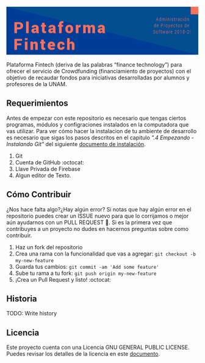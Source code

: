 ![banner](./.github/banner.PNG)

 Plataforma Fintech (deriva de las palabras “finance technology”) para ofrecer el servicio de Crowdfunding (financiamiento de proyectos) con el objetivo de recaudar fondos para iniciativas desarrolladas por alumnos y profesores de la UNAM.

## Requerimientos
Antes de empezar con este repositorio es necesario que tengas ciertos programas, módulos y configraciones instalados en la computadora que vas utilizar. Para ver cómo hacer la instalacion de tu ambiente de desarrollo es necesario que sigas los pasos descritos en  el capitulo _".4 Empezando - Instalando Git"_ del siguiente [documento de instalación](https://git-scm.com/book/es/v1/Empezando-Instalando-Git).

1. Git
2. Cuenta de GitHub :octocat:
3. Llave Privada de Firebase
4. Algun editor de Texto. 

## Cómo Contribuir
¿Nos hace falta algo?¿Hay algún error? Si notas que hay algún error en el repositorio puedes crear un ISSUE nuevo para que lo corrijamos o mejor aún ayudarnos con un PULL REQUEST :tada:. Si es la primera vez que contribuyes a un proyecto no dudes en hacernos preguntas sobre como contribuir.

1. Haz un fork del repositorio
2. Crea una rama con la funcionalidad que vas a agregar: `git checkout -b my-new-feature`
3. Guarda tus cambios: `git commit -am 'Add some feature'`
4. Sube tu rama a tu fork: `git push origin my-new-feature`
5. ¡Crea un Pull Request y listo! :octocat:


## Historia
TODO: Write history

## Licencia
Este proyecto cuenta con una Licencia GNU GENERAL PUBLIC LICENSE. Puedes revisar los detalles de la licencia en este [documento](LICENSE).